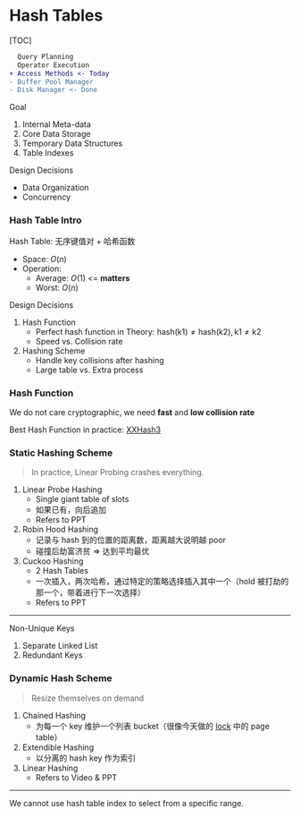 # Hash Tables

[TOC]

```diff
  Query Planning
  Operator Execution
+ Access Methods <- Today
- Buffer Pool Manager
- Disk Manager <- Done
```

Goal

1. Internal Meta-data
2. Core Data Storage
3. Temporary Data Structures
4. Table Indexes

Design Decisions

* Data Organization
* Concurrency

### Hash Table Intro

Hash Table: 无序键值对 + 哈希函数

* Space: $O(n)$
* Operation:
  * Average: $O(1)$ <= **matters**
  * Worst: $O(n)$

Design Decisions

1. Hash Function
   * Perfect hash function in Theory: $\text{hash(k1)} \ne \text{hash(k2)}, \text{k1}\ne\text{k2}$
   * Speed vs. Collision rate
2. Hashing Scheme
   * Handle key collisions after hashing
   * Large table vs. Extra process

### Hash Function

We do not care cryptographic, we need **fast** and **low collision rate**

Best Hash Function in practice: [XXHash3](https://github.com/Cyan4973/xxHash)

### Static Hashing Scheme

> In practice, Linear Probing crashes everything.

1. Linear Probe Hashing
   * Single giant table of slots
   * 如果已有，向后追加
   * Refers to PPT
2. Robin Hood Hashing
   * 记录与 hash 到的位置的距离数，距离越大说明越 poor
   * 碰撞后劫富济贫 => 达到平均最优
3. Cuckoo Hashing
   * 2 Hash Tables
   * 一次插入，两次哈希，通过特定的策略选择插入其中一个（hold 被打劫的那一个，带着进行下一次选择）
   * Refers to PPT

---

Non-Unique Keys

1. Separate Linked List
2. Redundant Keys

### Dynamic Hash Scheme

> Resize themselves on demand

1. Chained Hashing
   * 为每一个 key 维护一个列表 bucket（很像今天做的 [lock](https://github.com/huang-feiyu/xv6-lab/tree/lock) 中的 page table）
2. Extendible Hashing
   * 以分离的 hash key 作为索引
3. Linear Hashing
   * Refers to Video & PPT

---

We cannot use hash table index to select from a specific range.

